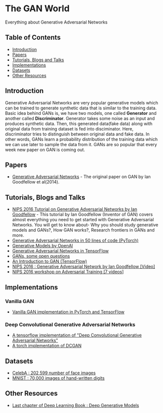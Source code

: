 # The GAN World
Everything about Generative Adversarial Networks

## Table of Contents
- [Introduction](#Introduction)
- [Papers](#Papers)
- [Tutorials, Blogs and Talks](#Tutorials-Blogs-Talks)
- [Implementations](#Implementations)
- [Datasets](#Datasets)
- [Other Resources](#other)

## Introduction
Generative Adversarial Networks are very popular generative models which can be trained to generate synthetic data that is similar to the training data. Basic idea behind GANs is, we have two models, one called **Generator** and another called **Discriminator**. Generator takes some noise as an input and produces synthetic data. Then, this generated data(fake data) along with original data from training dataset is fed into disciminator. Here, discriminator tries to distinguish between original data and fake data. In other words, GANs learn a probability distribution of the training data which we can use later to sample the data from it. GANs are so popular that every week new paper on GAN is coming out.

## Papers
* [Generative Adversarial Networks](https://arxiv.org/abs/1406.2661) - The original paper on GAN by Ian Goodfellow et al(2014).

## Tutorials, Blogs and Talks
* [NIPS 2016 Tutorial on Generative Adversarial Networks by Ian Goodfellow](https://arxiv.org/abs/1701.00160) - This tutorial by Ian Goodfellow (Inventor of GAN) covers almost everything you need to get started with Generative Adversarial Networks. You will get to know about- Why you should study generative models and GANs?, How GAN works?, Research frontiers in GANs and more. 
* [Generative Adversarial Networks in 50 lines of code (PyTorch)](https://medium.com/@devnag/generative-adversarial-networks-gans-in-50-lines-of-code-pytorch-e81b79659e3f)
* [Generative Models by OpenAI](https://blog.openai.com/generative-models/)
* [Generative Adversarial Networks in TensorFlow](http://wiseodd.github.io/techblog/2016/09/17/gan-tensorflow/)
* [GANs, some open questions](http://www.offconvex.org/2017/03/15/GANs/)
* [An Introduction to GAN (TensorFlow)](http://blog.aylien.com/introduction-generative-adversarial-networks-code-tensorflow/)
* [NIPS 2016 :  Generative Adversarial Network by Ian Goodfellow [Video]](https://www.youtube.com/watch?v=AJVyzd0rqdc)
* [NIPS 2016 workshop on Adversarial Training [7 videos]](https://www.youtube.com/watch?v=RvgYvHyT15E&list=PLJscN9YDD1buxCitmej1pjJkR5PMhenTF)

## Implementations

### Vanilla GAN
* [Vanilla GAN implementation in PyTorch and TensorFlow](https://github.com/wiseodd/generative-models/tree/master/GAN/vanilla_gan)

### Deep Convolutional Generative Adversarial Networks
* [A tensorflow implementation of "Deep Convolutional Generative Adversarial Networks"](https://github.com/carpedm20/DCGAN-tensorflow)
* [A torch implementation of DCGAN](https://github.com/soumith/dcgan.torch)

## Datasets
* [CelebA : 202,599 number of face images](http://mmlab.ie.cuhk.edu.hk/projects/CelebA.html)
* [MNIST : 70,000 images of hand-written digits](http://yann.lecun.com/exdb/mnist/)

## Other Resources
* [Last chapter of Deep Learning Book : Deep Generative Models](https://www.deeplearningbook.org/contents/generative_models.html)
